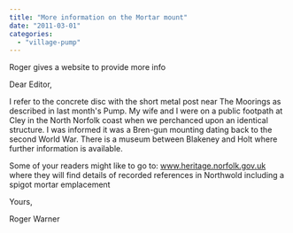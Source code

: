 ```yaml
---
title: "More information on the Mortar mount"
date: "2011-03-01"
categories: 
  - "village-pump"
---
```


Roger gives a website to provide more info

Dear Editor,

I refer to the concrete disc with the short metal post near The Moorings as described in last month's Pump. My wife and I were on a public footpath at Cley in the North Norfolk coast when we perchanced upon an identical structure. I was informed it was a Bren-gun mounting dating back to the second World War. There is a museum between Blakeney and Holt where further information is available.

Some of your readers might like to go to: www.heritage.norfolk.gov.uk where they will find details of recorded references in Northwold including a spigot mortar emplacement

Yours,

Roger Warner
